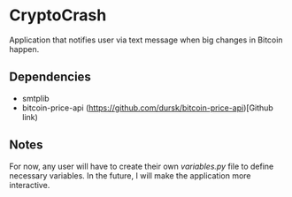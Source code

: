 # CryptoCrash
Application that notifies user via text message when big changes in Bitcoin happen.

## Dependencies
 - smtplib
 - bitcoin-price-api	(https://github.com/dursk/bitcoin-price-api)[Github link)
 
## Notes
For now, any user will have to create their own *variables.py* file to define
necessary variables.  In the future, I will make the application more interactive.
